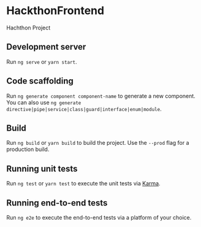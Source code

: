 # HackthonFrontend

Hachthon Project

## Development server

Run `ng serve` or `yarn start`.

## Code scaffolding

Run `ng generate component component-name` to generate a new component. You can also use `ng generate directive|pipe|service|class|guard|interface|enum|module`.

## Build

Run `ng build` or `yarn build` to build the project. 
Use the `--prod` flag for a production build.

## Running unit tests

Run `ng test` or `yarn test` to execute the unit tests via [Karma](https://karma-runner.github.io).

## Running end-to-end tests

Run `ng e2e` to execute the end-to-end tests via a platform of your choice.
